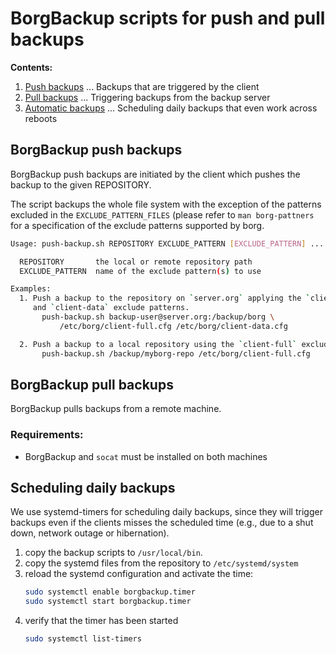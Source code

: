 # BorgBackup scripts for push and pull backups

**Contents:**
 1. [Push backups](#borgbackup-push-backups) ... Backups that are triggered by the client
 2. [Pull backups](#borgbackup-pull-backups) ... Triggering backups from the backup server
 3. [Automatic backups](#scheduling-daily-backups) ... Scheduling daily backups that even work across reboots

## BorgBackup push backups

BorgBackup push backups are initiated by the client which pushes the backup to the given REPOSITORY.

The script backups the whole file system with the 
exception of the patterns excluded in the `EXCLUDE_PATTERN_FILES` (please refer to `man borg-pattners` for a
specification of the exclude patterns supported by borg.

```bash
Usage: push-backup.sh REPOSITORY EXCLUDE_PATTERN [EXCLUDE_PATTERN] ...

  REPOSITORY       the local or remote repository path
  EXCLUDE_PATTERN  name of the exclude pattern(s) to use

Examples:
  1. Push a backup to the repository on `server.org` applying the `client-full`
     and `client-data` exclude patterns.
       push-backup.sh backup-user@server.org:/backup/borg \
           /etc/borg/client-full.cfg /etc/borg/client-data.cfg

  2. Push a backup to a local repository using the `client-full` exclude patterns.
       push-backup.sh /backup/myborg-repo /etc/borg/client-full.cfg
```

## BorgBackup pull backups

BorgBackup pulls backups from a remote machine.

### Requirements:
- BorgBackup and `socat` must be installed on both machines


## Scheduling daily backups

We use systemd-timers for scheduling daily backups, since they will trigger
backups even if the clients misses the scheduled time (e.g., due to a shut down, 
network outage or hibernation).

 1. copy the backup scripts to `/usr/local/bin`.
 2. copy the systemd files from the repository to `/etc/systemd/system`
 3. reload the systemd configuration and activate the time:
    ```bash
    sudo systemctl enable borgbackup.timer
    sudo systemctl start borgbackup.timer
    ```
 4. verify that the timer has been started
    ```bash
    sudo systemctl list-timers
    ```

